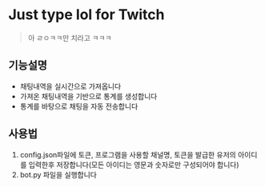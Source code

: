 # Just type lol for Twitch
> 아 ㄹㅇㅋㅋ만 치라고 ㅋㅋㅋ

## 기능설명
- 채팅내역을 실시간으로 가져옵니다
- 가져온 채팅내역을 기반으로 통계를 생성합니다
- 통계를 바탕으로 채팅을 자동 전송합니다

## 사용법
1. config.json파일에 토큰, 프로그램을 사용할 채널명, 토큰을 발급한 유저의 아이디를 입력한후 저장합니다(모든 아이디는 영문과 숫자로만 구성되어야 합니다)
2. bot.py 파일을 실행합니다